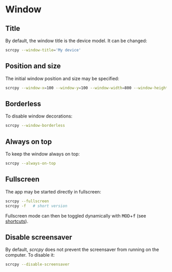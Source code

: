 # Window

## Title

By default, the window title is the device model. It can be changed:

```bash
scrcpy --window-title='My device'
```

## Position and size

The initial window position and size may be specified:

```bash
scrcpy --window-x=100 --window-y=100 --window-width=800 --window-height=600
```

## Borderless

To disable window decorations:

```bash
scrcpy --window-borderless
```

## Always on top

To keep the window always on top:

```bash
scrcpy --always-on-top
```

## Fullscreen

The app may be started directly in fullscreen:

```bash
scrcpy --fullscreen
scrcpy -f   # short version
```

Fullscreen mode can then be toggled dynamically with <kbd>MOD</kbd>+<kbd>f</kbd>
(see [shortcuts](shortcuts.md)).

## Disable screensaver

By default, _scrcpy_ does not prevent the screensaver from running on the
computer. To disable it:

```bash
scrcpy --disable-screensaver
```
